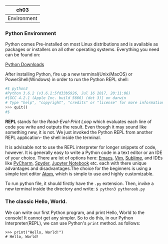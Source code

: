 ch03 |
--- |
Environment|

### Python Environment

Python comes Pre-installed on most Linux distributions and is available as packages or installers on all other operating systems. Everything you need can be found on:

[Python Downloads](https://www.python.org/downloads "Python downloads page") 

After installing Python, fire up a new terminal(Unix/MacOS) or PowerShell(Windows) in order to run the Python REPL shell:
```python
#$ python3
#Python 3.6.2 (v3.6.2:5fd33b5926, Jul 16 2017, 20:11:06) 
#[GCC 4.2.1 (Apple Inc. build 5666) (dot 3)] on darwin
# Type "help", "copyright", "credits" or "license" for more information.
>>> quit()
#$
```

**REPL** stands for the _Read-Eval-Print Loop_ which evaluates each line of code you write and outputs the result. Even though it may sound like something new, it is not. We just invoked the Python REPL from another REPL application- the shell inside the terminal. 


It is advisable not to use the REPL interpreter for longer snippets of code, however. It is generally easy to write a Python code in a text editor or an IDE of your choice. There are lot of options here: [Emacs](https://www.gnu.org/software/emacs/), [Vim](http://www.vim.org/), [Sublime](https://www.sublimetext.com/), and IDEs like [PyCharm](https://www.jetbrains.com/pycharm/), [Spyder](https://pythonhosted.org/spyder/index.html), [Jupyter Notebook](http://jupyter.org/)  etc. each with there unique advantages and disadvantages.The choice for the beginners is using a simple text editor [Atom](https://atom.io/), which is simple to use and highly customizable.

To run python file, it should firstly have the `.py` extension. Then, invike a new terminal inside the directory and write:
`$ python3 pythonoob.py`

### The classic Hello, World.
We can write our first Python program, and print Hello, World to the console! It cannot get any simpler. So to do this, in our Python Interpreter(REPL), we can use Python's `print` method. as follows:
```
>>> print("Hello, World!")
# Hello, World!
```
